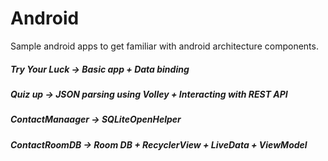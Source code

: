 # Android
Sample android apps to get familiar with android architecture components.

##### Try Your Luck -> Basic app + Data binding
##### Quiz up -> JSON parsing using Volley + Interacting with REST API
##### ContactManaager -> SQLiteOpenHelper
##### ContactRoomDB -> Room DB + RecyclerView + LiveData + ViewModel

